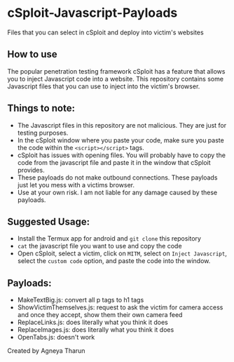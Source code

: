 # cSploit-Javascript-Payloads

Files that you can select in cSploit and deploy into victim's websites

## How to use
The popular penetration testing framework cSploit has a feature that allows you to inject Javascript code into a website. This repository contains some Javascript files that you can use to inject into the victim's browser.

## Things to note:
- The Javascript files in this repository are not malicious. They are just for testing purposes.
- In the cSploit window where you paste your code, make sure you paste the code within the `<script></script>` tags.
- cSploit has issues with opening files. You will probably have to copy the code from the javascript file and paste it in the window that cSploit provides.
- These payloads do not make outbound connections. These payloads just let you mess with a victims browser.
- Use at your own risk. I am not liable for any damage caused by these payloads.

## Suggested Usage:
- Install the Termux app for android and `git clone` this repository
- `cat` the javascript file you want to use and copy the code
- Open cSploit, select a victim, click on `MITM`, select on `Inject Javascript`, select the `custom code` option, and paste the code into the window.

## Payloads:
- MakeTextBig.js: convert all p tags to h1 tags
- ShowVictimThemselves.js: request to ask the victim for camera access and once they accept, show them their own camera feed
- ReplaceLinks.js: does literally what you think it does
- ReplaceImages.js: does literally what you think it does
- OpenTabs.js: doesn't work
 
Created by Agneya Tharun
